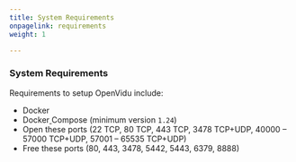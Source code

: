 ```yaml
---
title: System Requirements
onpagelink: requirements
weight: 1

---
```


### **System Requirements**

Requirements to setup OpenVidu include:

- Docker
- Docker[ ](https://docs.docker.com/compose/install/)Compose (minimum version `1.24`)
- Open these ports (22 TCP, 80 TCP, 443 TCP, 3478 TCP+UDP, 40000 – 57000 TCP+UDP, 57001 – 65535 TCP+UDP)
- Free these ports (80, 443, 3478, 5442, 5443, 6379, 8888)
 
